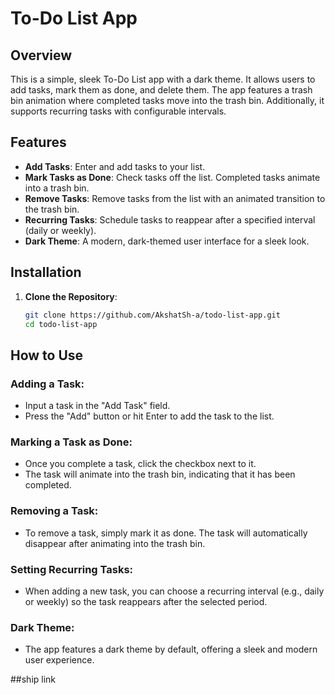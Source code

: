 # To-Do List App

## Overview

This is a simple, sleek To-Do List app with a dark theme. It allows users to add tasks, mark them as done, and delete them. The app features a trash bin animation where completed tasks move into the trash bin. Additionally, it supports recurring tasks with configurable intervals.

## Features

- **Add Tasks**: Enter and add tasks to your list.
- **Mark Tasks as Done**: Check tasks off the list. Completed tasks animate into a trash bin.
- **Remove Tasks**: Remove tasks from the list with an animated transition to the trash bin.
- **Recurring Tasks**: Schedule tasks to reappear after a specified interval (daily or weekly).
- **Dark Theme**: A modern, dark-themed user interface for a sleek look.

## Installation

1. **Clone the Repository**:

   ```bash
   git clone https://github.com/AkshatSh-a/todo-list-app.git
   cd todo-list-app

## How to Use

### Adding a Task:
- Input a task in the "Add Task" field.
- Press the "Add" button or hit Enter to add the task to the list.

### Marking a Task as Done:
- Once you complete a task, click the checkbox next to it.
- The task will animate into the trash bin, indicating that it has been completed.

### Removing a Task:
- To remove a task, simply mark it as done. The task will automatically disappear after animating into the trash bin.

### Setting Recurring Tasks:
- When adding a new task, you can choose a recurring interval (e.g., daily or weekly) so the task reappears after the selected period.

### Dark Theme:
- The app features a dark theme by default, offering a sleek and modern user experience.


##ship link
